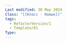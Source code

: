 ```yaml
---
Last modified: 30 May 2024
Class: "[[Класс - Навык]]"
tags:
  - RefactorVersion/1
  - Template/01
Type: 
---
```


